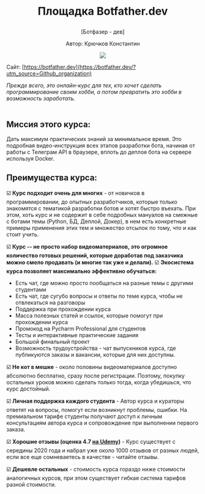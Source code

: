 # <p align="center">Площадка Botfather.dev</p>
<p align="center">[Ботфазер - дев]</p>
<p align="center">Автор: Крючков Константин</p>
<p align="center"><img src="https://api.botfather.dev/uploads/bot_1_3_9a42f89aa9.png"></p>

Сайт: [https://botfather.dev](https://botfather.dev/?utm_source=Github_organization)

_Прежде всего, это онлайн-курс для тех, кто хочет сделать программирование своим хобби, а потом превратить это хобби в возможность заработать._
<br />
<br />
## Миссия этого курса:
Дать максимум практических знаний за минимальное время. Это подробная видео-инструкция всех этапов разработки бота, начиная от работы с Телеграм API в браузере, вплоть до деплоя бота на сервере используя Docker.

## Преимущества курса:
☑️ **Курс подходит очень для многих** - от новичков в программировании, до опытных разработчиков, которые только знакомятся с тематикой разработки ботов и хотят быстро въехать. При этом, хоть курс и не содержит в себе подробных мануалов на смежные с ботами темы (Python, БД, Деплой, Докер), в нем есть конкретные примеры применения этих тем и множество отсылок по тому, что и как стоит учить.

☑️ **Курс -- не просто набор видеоматериалов, это огромное количество готовых решений, которые доработав под заказчика можно смело продавать (и многие так уже и делали).** 
☑️ **Экосистема курса позволяет максимально эффективно обучаться:**
- Есть чат, где можно просто пообщаться на разные темы с другими студентами
- Есть чат, где сугубо вопросы и ответы по теме курса, чтобы не отвлекаться на разговоры
- Поддержка при прохождении курса
- Масса полезных статей и ссылок, которые помогут при прохождении курса
- Промокод на Pycharm Professional для студентов
- Тесты и интерактивные практические задания
- Большой финальный проект
- Возможность трудоустройства - чат выпускников курса, где публикуются заказы и вакансии, которые для них доступны.

☑️ **Не кот в мешке** - около половины видеоматериалов доступно абсолютно бесплатно, сразу после регистрации. Поэтому, покупку остальных уроков можно сделать только тогда, когда убедишься, что курс достойный.

☑️ **Личная поддержка каждого студента** - Автор курса и кураторы ответят на вопросы, помогут если возникнут проблемы, ошибки. На премиальном тарифе студенты получают доступ к личным консультациям автора курса и сопровождение при выполнении первого заказа.

☑️ **Хорошие отзывы (оценка 4.7 [на Udemy](http://bit.ly/aiogram))** - Курс существует с середины 2020 года и набрал уже около 1000 отзывов от разных людей, если все еще сомневаетесь в качестве - читайте отзывы.
 
☑️ **Дешевле остальных** - стоимость курса гораздо ниже стоимости аналогичных курсов, при этом существует гибкая система тарифов разной стоимости.
